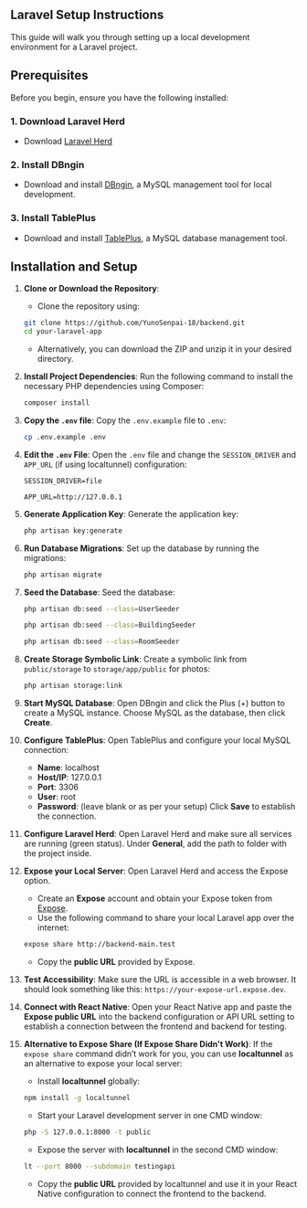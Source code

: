 ## Laravel Setup Instructions

This guide will walk you through setting up a local development environment for a Laravel project.

## Prerequisites

Before you begin, ensure you have the following installed:

### 1. **Download Laravel Herd**

- Download [Laravel Herd](https://herd.laravel.com/windows)

### 2. **Install DBngin**

- Download and install [DBngin](https://dbngin.com/), a MySQL management tool for local development.

### 3. **Install TablePlus**

- Download and install [TablePlus](https://tableplus.com/download/), a MySQL database management tool.

## Installation and Setup

1. **Clone or Download the Repository**: 
    - Clone the repository using:
    ```bash
    git clone https://github.com/YunoSenpai-18/backend.git
    cd your-laravel-app
    ```
    - Alternatively, you can download the ZIP and unzip it in your desired directory.

2. **Install Project Dependencies**: Run the following command to install the necessary PHP dependencies using Composer:
    ```bash
    composer install
    ```

3. **Copy the `.env` file**: Copy the `.env.example` file to `.env`:
    ```bash
    cp .env.example .env
    ```

4. **Edit the `.env` File**: Open the `.env` file and change the `SESSION_DRIVER` and `APP_URL` (if using localtunnel) configuration:
    ```plaintext
    SESSION_DRIVER=file
    ```

    ```plaintext
    APP_URL=http://127.0.0.1
    ```

5. **Generate Application Key**: Generate the application key:
    ```bash
    php artisan key:generate
    ```

6. **Run Database Migrations**: Set up the database by running the migrations:
    ```bash
    php artisan migrate
    ```

7. **Seed the Database**: Seed the database:
    ```bash
    php artisan db:seed --class=UserSeeder
    ```

    ```bash
    php artisan db:seed --class=BuildingSeeder
    ```

    ```bash
    php artisan db:seed --class=RoomSeeder
    ```

8. **Create Storage Symbolic Link**: Create a symbolic link from `public/storage` to `storage/app/public` for photos:
    ```bash
    php artisan storage:link
    ```

8. **Start MySQL Database**: Open DBngin and click the Plus (+) button to create a MySQL instance. Choose MySQL as the database, then click **Create**.

9. **Configure TablePlus**: Open TablePlus and configure your local MySQL connection:
    - **Name**: localhost
    - **Host/IP**: 127.0.0.1
    - **Port**: 3306
    - **User**: root
    - **Password**: (leave blank or as per your setup)
    Click **Save** to establish the connection.

10. **Configure Laravel Herd**: Open Laravel Herd and make sure all services are running (green status). Under **General**, add the path to folder with the project inside.

11. **Expose your Local Server**: Open Laravel Herd and access the Expose option.
    - Create an **Expose** account and obtain your Expose token from [Expose](https://expose.dev/).
    - Use the following command to share your local Laravel app over the internet:
    ```bash
    expose share http://backend-main.test
    ```
    - Copy the **public URL** provided by Expose.

12. **Test Accessibility**: Make sure the URL is accessible in a web browser. It should look something like this: `https://your-expose-url.expose.dev`.

13. **Connect with React Native**: Open your React Native app and paste the **Expose public URL** into the backend configuration or API URL setting to establish a connection between the frontend and backend for testing.

14. **Alternative to Expose Share (If Expose Share Didn't Work)**: 
    If the `expose share` command didn’t work for you, you can use **localtunnel** as an alternative to expose your local server:
    - Install **localtunnel** globally:
    ```bash
    npm install -g localtunnel
    ```

    - Start your Laravel development server in one CMD window:
    ```bash
    php -S 127.0.0.1:8000 -t public
    ```

    - Expose the server with **localtunnel** in the second CMD window: 
    ```bash
    lt --port 8000 --subdomain testingapi
    ```

    - Copy the **public URL** provided by localtunnel and use it in your React Native configuration to connect the frontend to the backend.
